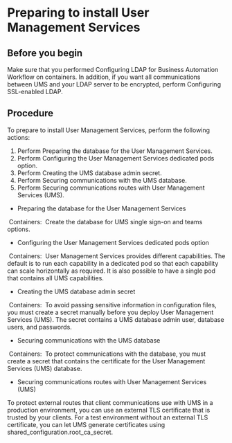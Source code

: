 # Preparing to install User Management Services

## Before you begin

Make sure that you performed Configuring LDAP for
Business Automation Workflow on containers. In addition, if you want all communications
between UMS and your LDAP server to be encrypted, perform Configuring SSL-enabled LDAP.

## Procedure

To prepare to install User Management Services,
perform the following actions:

1. Perform Preparing the database for the User Management Services.
2. Perform Configuring the User Management Services dedicated pods option.
3. Perform Creating the UMS database admin secret.
4. Perform Securing communications with the UMS database.
5. Perform Securing communications routes with User Management Services (UMS).

- Preparing the database for the User Management Services

 Containers: 
Create the database for UMS single sign-on and teams options.
- Configuring the User Management Services dedicated pods option

 Containers: 
User Management Services provides different capabilities. The default is to run each capability in a dedicated pod so that each capability can scale horizontally as required. It is also possible to have a single pod that contains all UMS capabilities.
- Creating the UMS database admin secret

 Containers: 
To avoid passing sensitive information in configuration files, you must create a secret manually before you deploy User Management Services (UMS). The secret contains a UMS database admin user, database users, and passwords.
- Securing communications with the UMS database

 Containers: 
To protect communications with the database, you must create a secret that contains the certificate for the User Management Services (UMS) database.
- Securing communications routes with User Management Services (UMS)

To protect external routes that client communications use with UMS in a production environment, you can use an external TLS certificate that is trusted by your clients. For a test environment without an external TLS certificate, you can let UMS generate certificates using shared\_configuration.root\_ca\_secret.
